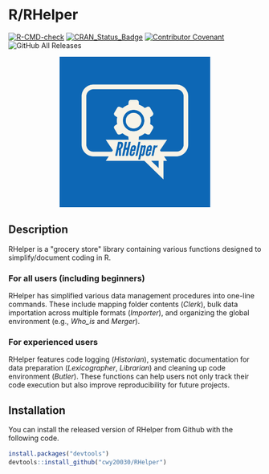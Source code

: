 # R/RHelper

[![R-CMD-check](https://github.com/cwy20030/RHelper/actions/workflows/R-CMD-check.yaml/badge.svg)](https://github.com/cwy20030/RHelper/actions/workflows/R-CMD-check.yaml)
[![CRAN_Status_Badge](https://www.r-pkg.org/badges/version/RHelper)](https://cran.r-project.org/package=RHelper)
[![Contributor Covenant](https://img.shields.io/badge/Contributor%20Covenant-2.1-4baaaa.svg)](code_of_conduct.md)
![GitHub All Releases](https://img.shields.io/github/downloads/cwy20030/RHelper/master)

<div align="center">
  <img src="RHelper-logos.jpeg" width="300px" />
</div>

## Description
RHelper is a "grocery store" library containing various functions designed to simplify/document coding in R. 

### For all users (including beginners)
RHelper has simplified various data management procedures into one-line commands. These include mapping folder contents (<i>Clerk</i>), bulk data importation across multiple formats (<i>Importer</i>), and organizing the global environment (e.g., <i>Who_is</i> and <i>Merger</i>). 

### For experienced users
RHelper features code logging (<i>Historian</i>), systematic documentation for data preparation (<i>Lexicographer</i>, <i>Librarian</i>) and cleaning up code environment (<i>Butler</i>). These functions can help users not only track their code execution but also improve reproducibility for future projects.  

## Installation
You can install the released version of RHelper from Github with the following code.

``` r
install.packages("devtools")
devtools::install_github("cwy20030/RHelper")
``` 



